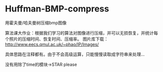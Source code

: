 # Huffman-BMP-compress
用霍夫曼/哈夫曼树压缩bmp图像

算法课大作业：根据我们学习的算法对图像进行压缩，并可以无损恢复，并统计每个照片的压缩时间、恢复时间、压缩率。 图片库下载：http://www.eecs.qmul.ac.uk/~phao/IP/Images/

具体思路在注释都有。由于不会高级运算，只能慢慢读取成字符串来处理...

没有用除了time的模块->STAR please
